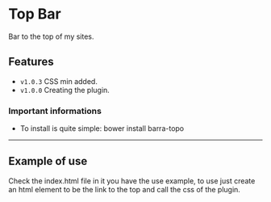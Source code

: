 # Top Bar

Bar to the top of my sites.
## Features

- `v1.0.3` CSS min added.
- `v1.0.0` Creating the plugin.

### Important informations

- To install is quite simple: bower install barra-topo
-----

## Example of use
Check the index.html file in it you have the use example, to use just create an html element to be the link to the top and call the css of the plugin.
